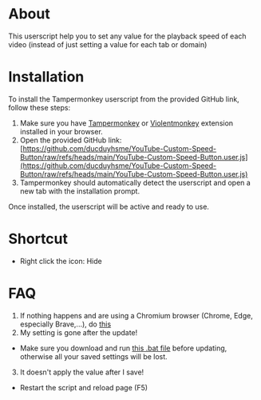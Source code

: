 # About
This userscript help you to set any value for the playback speed of each video (instead of just setting a value for each tab or domain)

# Installation
To install the Tampermonkey userscript from the provided GitHub link, follow these steps:
  1. Make sure you have [Tampermonkey](https://www.tampermonkey.net/) or [Violentmonkey](https://violentmonkey.github.io/) extension installed in your browser.
  2. Open the provided GitHub link: [https://github.com/ducduyhsme/YouTube-Custom-Speed-Button/raw/refs/heads/main/YouTube-Custom-Speed-Button.user.js](https://github.com/ducduyhsme/YouTube-Custom-Speed-Button/raw/refs/heads/main/YouTube-Custom-Speed-Button.user.js)
  3. Tampermonkey should automatically detect the userscript and open a new tab with the installation prompt.

Once installed, the userscript will be active and ready to use.

# Shortcut
  - Right click the icon: Hide

# FAQ
1. If nothing happens and are using a Chromium browser (Chrome, Edge, especially Brave,...), do [this](https://www.tampermonkey.net/faq.php?version=5.3.3&ext=dhdg#Q209)
2. My setting is gone after the update!

  * Make sure you download and run [this .bat file](https://github.com/ducduyhsme/YouTube-Custom-Speed-Button/blob/main/backup%2C%20detect%20and%20import%20(manually).bat) before updating, otherwise all your saved settings will be lost.
3. It doesn't apply the value after I save!

  * Restart the script and reload page (F5)
